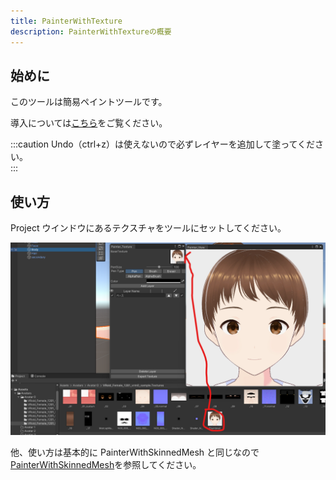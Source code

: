 ```yaml
---
title: PainterWithTexture
description: PainterWithTextureの概要
---
```


## 始めに

このツールは簡易ペイントツールです。<br>

導入については[こちら](/Kuni_Tool/common/install/)をご覧ください。<br>

:::caution
Undo（ctrl+z）は使えないので必ずレイヤーを追加して塗ってください。<br>
:::

## 使い方

Project ウインドウにあるテクスチャをツールにセットしてください。<br>

![unity pwt](../../../assets/images/unity-pwt.png)

他、使い方は基本的に PainterWithSkinnedMesh と同じなので[PainterWithSkinnedMesh](/Kuni_Tool/tools/PainterWithSkinnedMesh/)を参照してください。<br>
